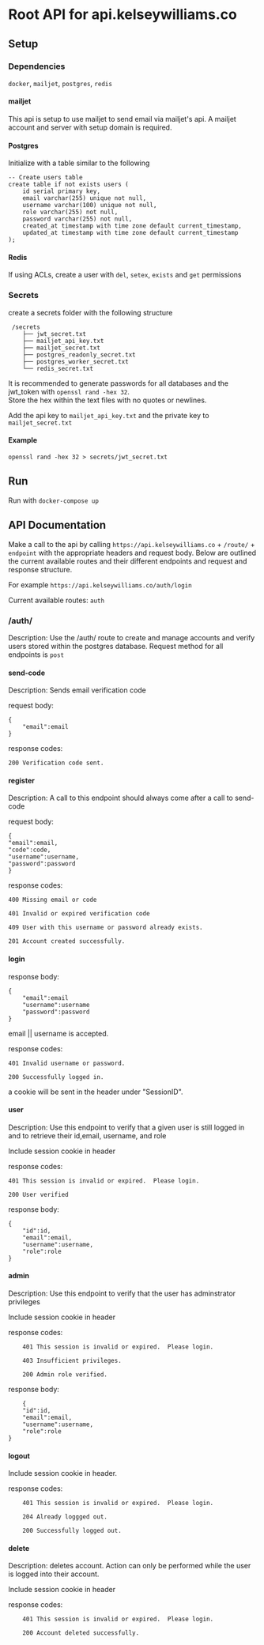 # Root API for api.kelseywilliams.co
## Setup
### Dependencies
`docker`, `mailjet`, `postgres`, `redis`
#### mailjet
This api is setup to use mailjet to send email via mailjet's api.  A mailjet account and server with setup domain is required.
#### Postgres
Initialize with a table similar to the following 
```
-- Create users table
create table if not exists users (
    id serial primary key,
    email varchar(255) unique not null,
    username varchar(100) unique not null,
    role varchar(255) not null,
    password varchar(255) not null,
    created_at timestamp with time zone default current_timestamp,
    updated_at timestamp with time zone default current_timestamp
);
```
#### Redis

If using ACLs, create a user with `del`, `setex`, `exists` and `get` permissions

### Secrets
create a secrets folder with the following structure
```
 /secrets
    ├── jwt_secret.txt
    ├── mailjet_api_key.txt
    ├── mailjet_secret.txt
    ├── postgres_readonly_secret.txt
    ├── postgres_worker_secret.txt
    └── redis_secret.txt
```
It is recommended to generate passwords for all databases and the jwt_token with `openssl rand -hex 32`.  
Store the hex within the text files with no quotes or newlines.

Add the api key to `mailjet_api_key.txt` and the private key to `mailjet_secret.txt`
#### Example
`openssl rand -hex 32 > secrets/jwt_secret.txt`
## Run
Run with `docker-compose up`

## API Documentation
Make a call to the api by calling `https://api.kelseywilliams.co` + `/route/` + `endpoint` with the appropriate headers and request body.  Below are outlined the current available routes and their different endpoints and request and response structure.

For example `https://api.kelseywilliams.co/auth/login`

Current available routes: `auth`
### /auth/
Description: Use the /auth/ route to create and manage accounts and verify users stored within the postgres database.  Request method for all endpoints is `post`
#### **send-code**

Description: Sends email verification code

request body:
```
{
    "email":email
}
```
response codes:
    
    200 Verification code sent.
    
#### **register**

Description: A call to this endpoint should always come after a call to send-code

request body:
```
{
"email":email,
"code":code,
"username":username,
"password":password
}
```

response codes:
    
    400 Missing email or code
    
    401 Invalid or expired verification code
    
    409 User with this username or password already exists.
    
    201 Account created successfully.

#### **login**
response body:
```
{
    "email":email
    "username":username
    "password":password
}
```
email || username is accepted.

response codes:
    
    401 Invalid username or password.
    
    200 Successfully logged in.
    
a cookie will be sent in the header under "SessionID".

#### **user**

Description: Use this endpoint to verify that a given user is still logged in and to retrieve their id,email, username, and role

Include session cookie in header

response codes:
    
    401 This session is invalid or expired.  Please login.
    
    200 User verified

response body:
```
{
    "id":id,
    "email":email,
    "username":username,
    "role":role
}

```

#### **admin**

Description: Use this endpoint to verify that the user has adminstrator privileges

Include session cookie in header

response codes:
        
        401 This session is invalid or expired.  Please login.
        
        403 Insufficient privileges.
        
        200 Admin role verified.
    

response body:

```
    {
    "id":id,
    "email":email,
    "username":username,
    "role":role
}

```

#### **logout**

Include session cookie in header.

response codes:
        
        401 This session is invalid or expired.  Please login.
        
        204 Already loggged out.
        
        200 Successfully logged out.

#### **delete**
    
Description: deletes account.  Action can only be performed while the user is logged into their account.

Include session cookie in header

response codes:
        
        401 This session is invalid or expired.  Please login.
        
        200 Account deleted successfully.

